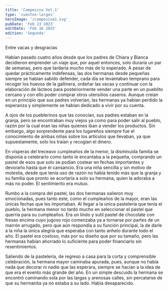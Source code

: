 ```yaml
---
title: 'Campesina Vol.1'
type: 'cuentos-largos'
heroImage: '/campesina1.svg'
pubDate: 'Feb 23 2023'
editDate: 'Feb 16 2025'
edition: 'Segunda'
---
```


Entre vacas y desgracias

Habían pasado cuatro años desde que los padres de Chiara y Bianca decidieron emprender un viaje que, por aquel entonces, solo duraría un par de semanas, pero que tardaría mucho más de lo esperado. A pesar de quedar prácticamente indefensas, las dos hermanas desde pequeñas siempre se habían sabido defender, cada día se levantaban temprano para recoger los huevos de la gallinera, ordeñar las vacas y continuar con la elaboración de lácteos para posteriormente vender una parte en un pueblito cercano y con ello poder comprar otros utensilios caseros. Aunque creían en un principio que sus padres volverían, las hermanas ya habían perdido la esperanza y simplemente se habían dedicado a vivir por su cuenta.

A ojos de los pueblerinos que las conocían, sus padres estaban en la granja, pero se encontraban muy viejos ya como para poder salir al pueblo, razón por la cual eran las niñas quienes iban a vender los productos. Sin embargo, algo sorprendente para los lugareños siempre fue el conocimiento de ambas niñas sobre los artículos que llevaban, ya que supuestamente, solo los traían y recogían el dinero.

En vísperas del treceavo cumpleaños de la menor, la disminuida familia se disponía a celebrarlo como tanto le encantaba a la pequeña, comprando un pastel de esos que solo se podían costear en fechas importantes y devorarlo hasta que el cansancio. Era una niña sencilla y sin motivo de molestia, desde que tenía uso de razón no había tenido más que la granja y su familia que pronto se acortaría a solo su hermana, quien la adoraba a más no poder. El sentimiento era mutuo.

Rumbo a la compra del pastel, las dos hermanas salieron muy emocionadas, pues tanto este, como el cumpleaños de la mayor, eran las únicas fechas que les importaban. Al llegar a la única pastelería que tenía el pueblo, la hermana menor no tardó mucho en seleccionar el pastel que querría para su cumpleaños. Era un lindo y sutil pastel de chocolate con fresas encima cuyo jugoso rojo comenzaba ya a tornarse por partes de un marrón arrugado, pero que aún respondía a su función principal, la de darle a la niña la única alegría que esperaba con tanto anhelo durante todo el año. El pastel era costoso, más por su diseño que por su tamaño, pero las hermanas habían ahorrado lo suficiente para poder financiarlo sin resentimientos.

Saliendo de la pastelería, de regreso a casa para la corta y comprensible celebración, la hermana mayor caminaba apurada, pues, aunque no había nada que decorar ni nadie que las esperara, siempre se hacían a la idea de que era el evento más grande del año. En un simple descuido la hermana se encontró caminando sola por las largas y arenosas calles, sin percatarse de que su hermanita ya no estaba a su lado. Había desaparecido.
